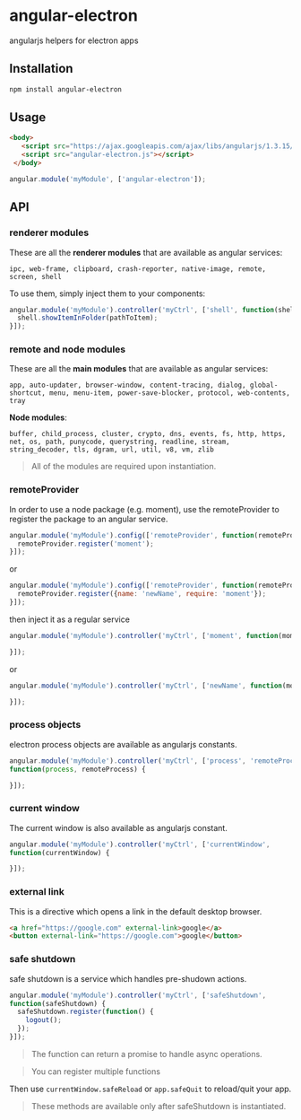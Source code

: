 # angular-electron

angularjs helpers for electron apps

## Installation

```bash
npm install angular-electron
```

## Usage

```html
<body>
   <script src="https://ajax.googleapis.com/ajax/libs/angularjs/1.3.15/angular.min.js"></script>
   <script src="angular-electron.js"></script>
 </body>
```

```js
angular.module('myModule', ['angular-electron']);
```

## API

### renderer modules

These are all the **renderer modules** that are available as angular services:

`ipc, web-frame, clipboard, crash-reporter,
native-image, remote, screen, shell`

To use them, simply inject them to your components:

```js
angular.module('myModule').controller('myCtrl', ['shell', function(shell) {
  shell.showItemInFolder(pathToItem);
}]);
```

### remote and node modules

These are all the **main modules** that are available as angular services:

`app, auto-updater, browser-window, content-tracing, dialog, global-shortcut,
menu, menu-item, power-save-blocker, protocol, web-contents, tray`

**Node modules**:

`buffer, child_process, cluster, crypto, dns, events, fs, http, https, net, os,
path, punycode, querystring, readline, stream, string_decoder, tls, dgram, url,
util, v8, vm, zlib`

> All of the modules are required upon instantiation.

### remoteProvider

In order to use a node package (e.g. moment), use the remoteProvider to
register the package to an angular service.

```js
angular.module('myModule').config(['remoteProvider', function(remoteProvider) {
  remoteProvider.register('moment');
}]);
```

or

```js
angular.module('myModule').config(['remoteProvider', function(remoteProvider) {
  remoteProvider.register({name: 'newName', require: 'moment'});
}]);
```

then inject it as a regular service

```js
angular.module('myModule').controller('myCtrl', ['moment', function(moment) {

}]);
```

or

```js
angular.module('myModule').controller('myCtrl', ['newName', function(moment) {

}]);
```

### process objects

electron process objects are available as angularjs constants.

```js
angular.module('myModule').controller('myCtrl', ['process', 'remoteProcess',
function(process, remoteProcess) {

}]);
```

### current window

The current window is also available as angularjs constant.

```js
angular.module('myModule').controller('myCtrl', ['currentWindow',
function(currentWindow) {

}]);
```

### external link

This is a directive which opens a link in the default desktop browser.

```html
<a href="https://google.com" external-link>google</a>
<button external-link="https://google.com">google</button>
```

### safe shutdown

safe shutdown is a service which handles pre-shudown actions.

```js
angular.module('myModule').controller('myCtrl', ['safeShutdown',
function(safeShutdown) {
  safeShutdown.register(function() {
    logout();
  });
}]);
```

> The function can return a promise to handle async operations.

> You can register multiple functions

Then use `currentWindow.safeReload` or `app.safeQuit` to reload/quit your app.

> These methods are available only after safeShutdown is instantiated.
